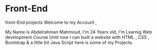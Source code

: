 # Front-End
front-End projects
Welcome to my Account ,

My Name is Abdelrahman Mahmoud, I'm 24 Years old, I'm Learnig Web development Course
Until now I can built a website with HTML , CSS , Bootstrap & a little bit Java Script
here is some of my Projects.
